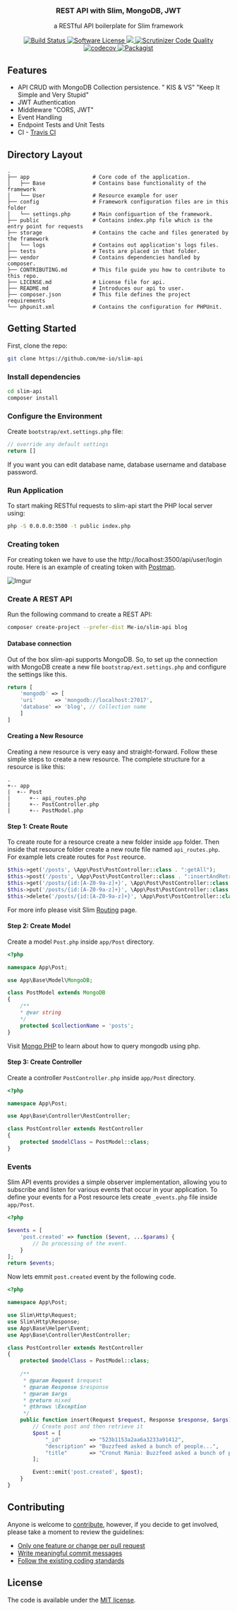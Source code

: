 <p align="center">
  <h3 align="center">REST API with Slim, MongoDB, JWT </h3>
  <p align="center">a RESTful API boilerplate for Slim framework</p>
  <p align="center">
    <a href="https://travis-ci.org/me-io/slim-api">
      <img src="https://travis-ci.org/me-io/slim-api.svg?branch=master" alt="Build Status">
    </a>
    <a href="LICENSE.md">
      <img src="https://img.shields.io/badge/license-MIT-brightgreen.svg?style=flat-square" alt="Software License">
    </a>
    <a class="badge-align" href="https://www.codacy.com/app/Meabed/slim-api">
      <img src="https://api.codacy.com/project/badge/Grade/266923eec70e41418be8f981a5b4cefe"/>
    </a>        
    <a href="https://scrutinizer-ci.com/g/me-io/slim-api/?branch=master">
      <img src="https://scrutinizer-ci.com/g/me-io/slim-api/badges/quality-score.png?b=master" alt="Scrutinizer Code Quality">
    </a>
    <a href="https://codecov.io/gh/me-io/slim-api">
      <img src="https://codecov.io/gh/me-io/slim-api/branch/master/graph/badge.svg" alt="codecov">
    </a>
    <a href="https://packagist.org/packages/me-io/slim-api/">
      <img src="https://img.shields.io/packagist/dm/me-io/slim-api.svg" alt="Packagist">
    </a>
  </p>
</p>

## Features
* API CRUD with MongoDB Collection persistence. " KIS & VS" "Keep It Simple and Very Stupid"
* JWT Authentication
* Middleware "CORS, JWT"
* Event Handling
* Endpoint Tests and Unit Tests
* CI - [Travis CI](https://travis-ci.org/)

## Directory Layout

```
.
├── app                    # Core code of the application.
│   ├── Base               # Contains base functionality of the framework
│   └── User               # Resource example for user
├── config                 # Framework configuration files are in this folder
│   └── settings.php       # Main configuartion of the framework.
├── public                 # Contains index.php file which is the entry point for requests
├── storage                # Contains the cache and files generated by the framework
│   └── logs               # Contains out application's logs files.
├── tests                  # Tests are placed in that folder.
├── vendor                 # Contains dependencies handled by composer.
├── CONTRIBUTING.md        # This file guide you how to contribute to this repo.
├── LICENSE.md             # License file for api.
├── README.md              # Introduces our api to user.
├── composer.json          # This file defines the project requirements
└── phpunit.xml            # Contains the configuration for PHPUnit.
```

## Getting Started

First, clone the repo:

```bash
git clone https://github.com/me-io/slim-api
```

### Install dependencies

```bash
cd slim-api
composer install
```

### Configure the Environment

Create `bootstrap/ext.settings.php` file:

```php
// override any default settings
return []
```

If you want you can edit database name, database username and database password.

### Run Application

To start making RESTful requests to slim-api start the PHP local server using:

```bash
php -S 0.0.0.0:3500 -t public index.php
```

### Creating token

For creating token we have to use the http://localhost:3500/api/user/login route. Here is an example of creating token with [Postman](https://www.getpostman.com/).

![Imgur](https://i.imgur.com/dkFX1o4.png)

### Create A REST API

Run the following command to create a REST API:

```bash
composer create-project --prefer-dist Me-io/slim-api blog
```

#### Database connection

Out of the box slim-api supports MongoDB. So, to set up the connection with MongoDB create a new file `bootstrap/ext.settings.php` and configure the settings like this.

```php
return [
	'mongodb' => [
	'uri'      => 'mongodb://localhost:27017',
	'database' => 'blog', // Collection name
	]
]
```

#### Creating a New Resource

Creating a new resource is very easy and straight-forward. Follow these simple steps to create a new resource. The complete structure for a resource is like this:

```
.
+-- app
|  +-- Post
|      +-- api_routes.php
|      +-- PostController.php
|      +-- PostModel.php  
```

#### Step 1: Create Route

To create route for a resource create a new folder inside `app` folder. Then inside that resource folder create a new route file named `api_routes.php`. For example lets create routes for `Post` reource.

```php
$this->get('/posts', \App\Post\PostController::class . ":getAll");
$this->post('/posts', \App\Post\PostController::class . ":insertAndRetrieve");
$this->get('/posts/{id:[A-Z0-9a-z]+}', \App\Post\PostController::class . ":get");
$this->put('/posts/{id:[A-Z0-9a-z]+}', \App\Post\PostController::class . ":update");
$this->delete('/posts/{id:[A-Z0-9a-z]+}', \App\Post\PostController::class . ":delete");
```

For more info please visit Slim [Routing](https://www.slimframework.com/docs/objects/router.html) page.

#### Step 2: Create Model

Create a model `Post.php` inside `app/Post` directory.

```php
<?php

namespace App\Post;

use App\Base\Model\MongoDB;

class PostModel extends MongoDB
{
    /** 
    * @var string 
    */
    protected $collectionName = 'posts';
}
```

Visit [Mongo PHP](https://docs.mongodb.com/php-library/current/) to learn about how to query mongodb using php.

#### Step 3: Create Controller

Create a controller `PostController.php` inside `app/Post` directory.

```php
<?php

namespace App\Post;

use App\Base\Controller\RestController;

class PostController extends RestController
{
    protected $modelClass = PostModel::class;
}
```

### Events

Slim API events provides a simple observer implementation, allowing you to subscribe and listen for various events that occur in your application. To define your events for a Post resource lets create `_events.php` file inside `app/Post`.

```php
<?php

$events = [
    'post.created' => function ($event, ...$params) {
        // Do processing of the event.
    }
];
return $events;
```

Now lets emmit `post.created` event by the following code.

```php
<?php 

namespace App\Post;

use Slim\Http\Request;
use Slim\Http\Response;
use App\Base\Helper\Event;
use App\Base\Controller\RestController;

class PostController extends RestController
{
    protected $modelClass = PostModel::class;
	
	/**
     * @param Request $request
     * @param Response $response
     * @param $args
     * @return mixed
     * @throws \Exception
     */
	public function insert(Request $request, Response $response, $args) {
		// Create post and then retrieve it
		$post = [
		    "_id" 		  => "523b1153a2aa6a3233a91412",
		    "description" => "Buzzfeed asked a bunch of people...",
		    "title"       => "Cronut Mania: Buzzfeed asked a bunch of people...",
		];

		Event::emit('post.created', $post);
	}
}
```

## Contributing

Anyone is welcome to [contribute](CONTRIBUTING.md), however, if you decide to get involved, please take a moment to review the guidelines:

* [Only one feature or change per pull request](CONTRIBUTING.md#only-one-feature-or-change-per-pull-request)
* [Write meaningful commit messages](CONTRIBUTING.md#write-meaningful-commit-messages)
* [Follow the existing coding standards](CONTRIBUTING.md#follow-the-existing-coding-standards)

## License

The code is available under the [MIT license](LICENSE.md).
